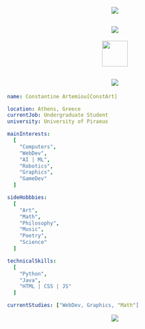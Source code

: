 <p align="center">
  <img src="https://capsule-render.vercel.app/api?type=waving&color=timeGradient&height=270&section=header&text=Hello%20World!!!&fontSize=69&fontAlignY=48&animation=twinkling&fontColor=c5d1ded1&stroke=c5d1ded1&strokeWidth=3" />
</p>

<h2 align="center">
  <img src="https://capsule-render.vercel.app/api?type=transparent&height=30&section=header&text=Connect%20with%20me%20📱&fontSize=30&animation=fadeIn&fontColor=c5d1dec3&stroke=c5d1dec3&strokeWidth=3" />
</h2>

<p align="center">
    <a href = "https://www.instagram.com/const_art_sc/" alt = "const_art_sc | Instagram" target = "_blank"> 
     <img height = "60" src = "https://user-images.githubusercontent.com/46517096/166974368-9798f39f-1f46-499c-b14e-81f0a3f83a06.png">
    <a>
</p>

<h2 align="center">
  <img src="https://capsule-render.vercel.app/api?type=transparent&height=30&section=header&text=About%20me%20💡&fontSize=30&animation=fadeIn&fontColor=c5d1dec3&stroke=c5d1dec3&strokeWidth=3" />
</h2>

```yaml
name: Constantine Artemiou[ConstArt]

location: Athens, Greece
currentJob: Undergraduate Student
university: University of Piraeus

mainInterests:
  [
    "Computers",
    "WebDev",
    "AI | ML",
    "Robotics",
    "Graphics",
    "GameDev"
  ]

sideHobbbies:
  [
    "Art",
    "Math",
    "Philosophy",
    "Music",
    "Poetry",
    "Science"
  ]

technicalSkills:
  [
    "Python",
    "Java",
    "HTML | CSS | JS"
  ]

currentStudies: ["WebDev, Graphics, "Math"]
```

<p align="center">
  <img src="https://capsule-render.vercel.app/api?type=waving&color=timeGradient&height=120&section=footer" />
</p>
